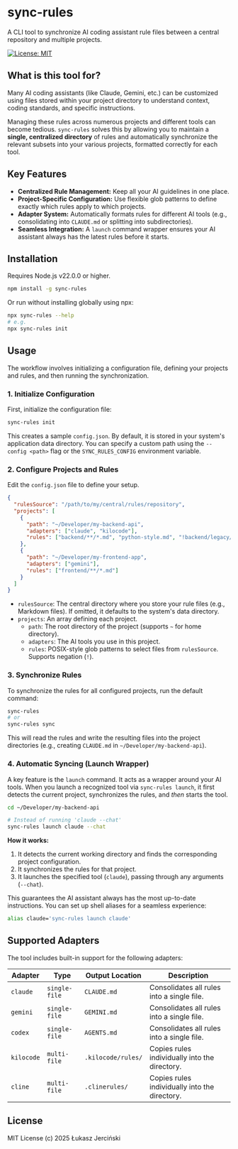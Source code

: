 # sync-rules

A CLI tool to synchronize AI coding assistant rule files between a central repository and multiple projects.

[![License: MIT](https://img.shields.io/badge/License-MIT-yellow.svg)](LICENSE)

## What is this tool for?

Many AI coding assistants (like Claude, Gemini, etc.) can be customized using files stored within your project directory to understand context, coding standards, and specific instructions.

Managing these rules across numerous projects and different tools can become tedious. `sync-rules` solves this by allowing you to maintain a **single, centralized directory** of rules and automatically synchronize the relevant subsets into your various projects, formatted correctly for each tool.

## Key Features

- **Centralized Rule Management:** Keep all your AI guidelines in one place.
- **Project-Specific Configuration:** Use flexible glob patterns to define exactly which rules apply to which projects.
- **Adapter System:** Automatically formats rules for different AI tools (e.g., consolidating into `CLAUDE.md` or splitting into subdirectories).
- **Seamless Integration:** A `launch` command wrapper ensures your AI assistant always has the latest rules before it starts.

## Installation

Requires Node.js v22.0.0 or higher.

```bash
npm install -g sync-rules
```

Or run without installing globally using npx:

```bash
npx sync-rules --help
# e.g.
npx sync-rules init
```

## Usage

The workflow involves initializing a configuration file, defining your projects and rules, and then running the synchronization.

### 1\. Initialize Configuration

First, initialize the configuration file:

```bash
sync-rules init
```

This creates a sample `config.json`. By default, it is stored in your system's application data directory. You can specify a custom path using the `--config <path>` flag or the `SYNC_RULES_CONFIG` environment variable.

### 2\. Configure Projects and Rules

Edit the `config.json` file to define your setup.

```json
{
  "rulesSource": "/path/to/my/central/rules/repository",
  "projects": [
    {
      "path": "~/Developer/my-backend-api",
      "adapters": ["claude", "kilocode"],
      "rules": ["backend/**/*.md", "python-style.md", "!backend/legacy/**"]
    },
    {
      "path": "~/Developer/my-frontend-app",
      "adapters": ["gemini"],
      "rules": ["frontend/**/*.md"]
    }
  ]
}
```

- `rulesSource`: The central directory where you store your rule files (e.g., Markdown files). If omitted, it defaults to the system's data directory.
- `projects`: An array defining each project.
  - `path`: The root directory of the project (supports `~` for home directory).
  - `adapters`: The AI tools you use in this project.
  - `rules`: POSIX-style glob patterns to select files from `rulesSource`. Supports negation (`!`).

### 3\. Synchronize Rules

To synchronize the rules for all configured projects, run the default command:

```bash
sync-rules
# or
sync-rules sync
```

This will read the rules and write the resulting files into the project directories (e.g., creating `CLAUDE.md` in `~/Developer/my-backend-api`).

### 4\. Automatic Syncing (Launch Wrapper)

A key feature is the `launch` command. It acts as a wrapper around your AI tools. When you launch a recognized tool via `sync-rules launch`, it first detects the current project, synchronizes the rules, and _then_ starts the tool.

```bash
cd ~/Developer/my-backend-api

# Instead of running 'claude --chat'
sync-rules launch claude --chat
```

**How it works:**

1.  It detects the current working directory and finds the corresponding project configuration.
2.  It synchronizes the rules for that project.
3.  It launches the specified tool (`claude`), passing through any arguments (`--chat`).

This guarantees the AI assistant always has the most up-to-date instructions. You can set up shell aliases for a seamless experience:

```bash
alias claude='sync-rules launch claude'
```

## Supported Adapters

The tool includes built-in support for the following adapters:

| Adapter    | Type          | Output Location    | Description                                   |
| ---------- | ------------- | ------------------ | --------------------------------------------- |
| `claude`   | `single-file` | `CLAUDE.md`        | Consolidates all rules into a single file.    |
| `gemini`   | `single-file` | `GEMINI.md`        | Consolidates all rules into a single file.    |
| `codex`    | `single-file` | `AGENTS.md`        | Consolidates all rules into a single file.    |
| `kilocode` | `multi-file`  | `.kilocode/rules/` | Copies rules individually into the directory. |
| `cline`    | `multi-file`  | `.clinerules/`     | Copies rules individually into the directory. |

## License

MIT License (c) 2025 Łukasz Jerciński
